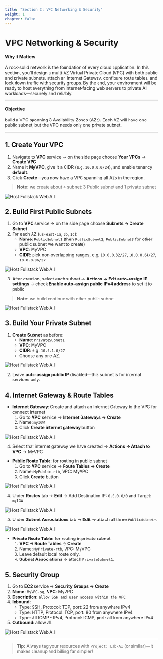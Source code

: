 ```yaml
---
title: "Section I: VPC Networking & Security"
weight: 1
chapter: false
---
```


# VPC Networking & Security

#### Why It Matters  
A rock‑solid network is the foundation of every cloud application. In this section, you’ll design a multi‑AZ Virtual Private Cloud (VPC) with both public and private subnets, attach an Internet Gateway, configure route tables, and lock down traffic with security groups. By the end, your environment will be ready to host everything from internet‑facing web servers to private AI workloads—securely and reliably.

---
#### Objective  

build a VPC spanning 3 Availability Zones (AZs). Each AZ will have one public subnet, but the VPC needs only one private subnet.

---

## 1. Create Your VPC  
1. Navigate to **VPC** service → on the side page choose **Your VPCs** → **Create VPC**  
2. Name it **MyVPC**, give it a CIDR (e.g. `10.0.0.0/24`), and enable tenancy **default**.  
3. Click **Create**—you now have a VPC spanning all AZs in the region.
> **Note:** we create about 4 subnet: 3 Public subnet and 1 private subnet 

![Host Fullstack Web A.I](../images/1/1-1.png?featherlight=false&width=90pc)

## 2. Build First Public Subnets  
1. Go to **VPC** service → on the side page choose **Subnets → Create Subnet**  
2. For each AZ (`us-east-1a`, `1b`, `1c`):  
   - **Name**: `PublicSubnet1` (then `PublicSubnet2`, `PublicSubnet3` for other public subnet we want to create)  
   - **VPC**: MyVPC  
   - **CIDR**: pick non‑overlapping ranges, e.g. `10.0.0.32/27`, `10.0.0.64/27`, `10.0.0.96/27`  

![Host Fullstack Web A.I](../images/1/1-2.png?featherlight=false&width=90pc)

3. After creation, select each subnet → **Actions → Edit auto-assign IP settings** → check **Enable auto-assign public IPv4 address** to set it to public
> **Note:** we build continue with other public subnet

![Host Fullstack Web A.I](../images/1/1-3.png?featherlight=false&width=90pc)

## 3. Build Your Private Subnet  
1. **Create Subnet** as before:  
   - **Name**: `PrivateSubnet1` 
   - **VPC**: MyVPC  
   - **CIDR**: e.g. `10.0.1.0/27`  
   - Choose any one AZ.  

![Host Fullstack Web A.I](../images/1/1-4.png?featherlight=false&width=90pc)

2. Leave **auto‑assign public IP** disabled—this subnet is for internal services only.

## 4. Internet Gateway & Route Tables  
- **Internet Gateway**: Create and attach an Internet Gateway to the VPC for connect internet  
  1. Go to **VPC** service → **Internet Gateways → Create** 
  2. Name: `myIGW`  
  3. Click **Create internet gateway** button

![Host Fullstack Web A.I](../images/1/1-5.png?featherlight=false&width=90pc)

  4. Select that internet gateway we have created → **Actions → Attach to VPC** → MyVPC  

- **Public Route Table**: for routing in public subnet
  1. Go to **VPC** service → **Route Tables → Create** 
  2. Name: `MyPublic-rtb`, VPC: MyVPC  
  3. Click **Create** button

![Host Fullstack Web A.I](../images/1/1-6.png?featherlight=false&width=90pc)

  4. Under **Routes** tab → **Edit** → Add Destination IP: `0.0.0.0/0` and Target: `myIGW`  

![Host Fullstack Web A.I](../images/1/1-7.png?featherlight=false&width=90pc)

  5. Under **Subnet Associations** tab → **Edit** → attach all three `PublicSubnet*`.

![Host Fullstack Web A.I](../images/1/1-8.png?featherlight=false&width=90pc)

- **Private Route Table**: for routing in private subnet 
  1. **VPC → Route Tables → Create**
  2. Name: `MyPrivate-rtb`, VPC: MyVPC  
  3. Leave default local route only.  
  4. **Subnet Associations** → attach `PrivateSubnet1`.

## 5. Security Group  
1. Go to **EC2** service → **Security Groups → Create**  
2. **Name**: `MyVPC-sg`, **VPC**: MyVPC 
3. **Description**: `allow SSH and user access within the VPC` 
3. **Inbound**:  
   - Type: SSH, Protocol: TCP, port: 22 from anywhere IPv4  
   - Type: HTTP, Protocol: TCP, port: 80 from anywhere IPv4  
   - Type: All ICMP - IPv4, Protocol: ICMP, port: all from anywhere IPv4 
4. **Outbound**: allow all.

![Host Fullstack Web A.I](../images/1/1-9.png?featherlight=false&width=90pc)

---

> **Tip:** Always tag your resources with `Project: Lab-AI` (or similar) — it makes cleanup and billing far simpler!
